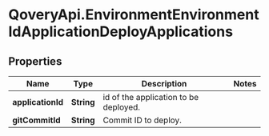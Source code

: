 # QoveryApi.EnvironmentEnvironmentIdApplicationDeployApplications

## Properties

Name | Type | Description | Notes
------------ | ------------- | ------------- | -------------
**applicationId** | **String** | id of the application to be deployed. | 
**gitCommitId** | **String** | Commit ID to deploy. | 


